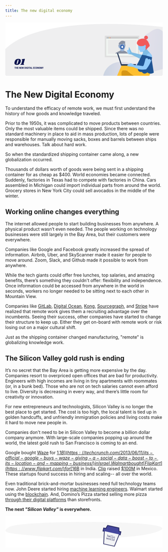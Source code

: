 ```yaml
---
title: The new digital economy
---
```


![The New Digital Economy](./assets/header-illustrations/1.png)

# The New Digital Economy

To understand the efficacy of remote work, we must first understand the history of how goods and knowledge traveled.

Prior to the 1950s, it was complicated to move products between countries. Only the most valuable items could be shipped. Since there was no standard machinery in place to aid in mass production, lots of people were responsible for manually moving sacks, boxes and barrels between ships and warehouses. Talk about hard work.

So when the standardized shipping container came along, a new globalization occurred.

Thousands of dollars worth of goods were being sent in a shipping container for as cheap as \$400. World economies became connected. Suddenly, factories in Texas had to compete with factories in China. Cars assembled in Michigan could import individual parts from around the world. Grocery stores in New York City could sell avocados in the middle of the winter.

## Working online changes everything

The internet allowed people to start building businesses from anywhere. A physical product wasn’t even needed. The people working on technology businesses were still largely in the Bay Area, but their customers were everywhere.

Companies like Google and Facebook greatly increased the spread of information. Airbnb, Uber, and SkyScanner made it easier for people to move around. Zoom, Slack, and Github made it possible to work from anywhere.

While the tech giants could offer free lunches, top salaries, and amazing benefits, there’s something they couldn't offer: flexibility and independence. Once information could be accessed from anywhere in the world in seconds, workers no longer needed to be sitting next to each other in Mountain View.

Companies like [GitLab](https://about.gitlab.com/), [Digital Ocean](https://www.digitalocean.com/), [Kong](https://konghq.com/), [Sourcegraph](https://about.sourcegraph.com/), and [Stripe](https://stripe.com/en-it) have realized that remote work gives them a recruiting advantage over the incumbents. Seeing their success, other companies have started to change their structure to keep up. Either they get on-board with remote work or risk losing out on a major cultural shift.

Just as the shipping container changed manufacturing, "remote" is globalizing knowledge work.

<ClientOnly>
  <Tweet id="1195058225671884800" :options="{ conversation: 'none' }" />
</ClientOnly>

## The Silicon Valley gold rush is ending

It’s no secret that the Bay Area is getting more expensive by the day. Companies resort to overpriced open offices that are bad for productivity. Engineers with high incomes are living in tiny apartments with roommates (or, in a bunk bed). Those who are not on tech salaries cannot even afford to live. Diversity is decreasing in every way, and there’s little room for creativity or innovation.

For new entrepreneurs and technologists, Silicon Valley is no longer the best place to get started. The cost is too high, the local talent is tied up in golden handcuffs, and unfriendly immigration policies and living costs make it hard to move new people in.

Companies don't need to be in Silicon Valley to become a billion dollar company anymore. With large-scale companies popping up around the world, the latest gold rush to San Francisco is coming to an end.

<ClientOnly>
  <Tweet id="1148193243697418240" :options="{ conversation: 'none' }" />
</ClientOnly>

Google bought [Waze](https://www.waze.com/) for [$1.1B](https://techcrunch.com/2013/06/11/its-official-google-buys-waze-giving-a-social-data-boost-to-its-location-and-mapping-business/) in Israel. Walmart bought [FlipKart](https://www.flipkart.com/) for [$16B](https://techcrunch.com/2018/08/20/walmart-flipkart-deal-done/) in India. [Clip](https://clip.mx/) raised [\$100M](https://www.crunchbase.com/organization/payclip#section-overview) in Mexico. These startups found success in hiring and scaling-- all over the world.

Even traditional brick-and-mortar businesses need full technology teams now. John Deere started hiring [machine learning engineers](https://www.enterpriseai.news/2019/10/15/john-deere-uses-machine-learning-to-help-fewer-farmers-do-more-with-less/). Walmart started using the [blockchain](https://corporate.walmart.com/tech). And, Domino’s Pizza started selling more pizza [through their digital platforms](https://www.latimes.com/business/la-fi-agenda-dominos-20170515-story.html) than storefronts.

**The next _"Silicon Valley"_ is everywhere.**


![Divider illustration - "hello world coffee cup"](./assets/divider-illustrations/divider-6.png)